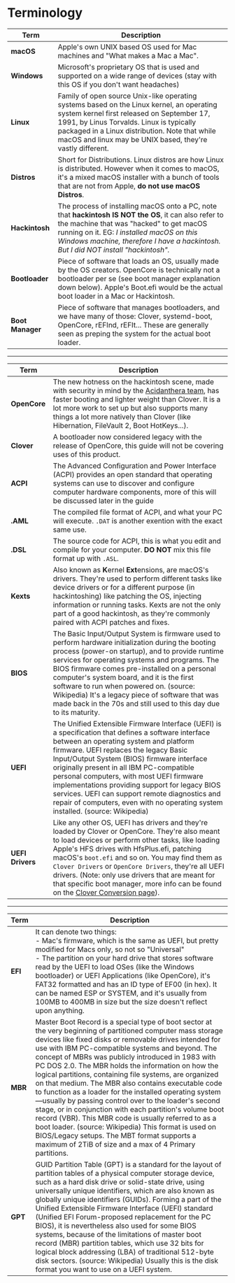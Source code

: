 # Terminology

Term | Description
--- | ---
**macOS**        | Apple's own UNIX based OS used for Mac machines and "What makes a Mac a Mac".  
**Windows**      | Microsoft's proprietary OS that is used and supported on a wide range of devices (stay with this OS if you don't want headaches)  
**Linux**        | Family of open source Unix-like operating systems based on the Linux kernel, an operating system kernel first released on September 17, 1991, by Linus Torvalds. Linux is typically packaged in a Linux distribution. Note that while macOS and linux may be UNIX based, they're vastly different.
**Distros**      | Short for Distributions. Linux distros are how Linux is distributed. However when it comes to macOS, it's a mixed macOS installer with a bunch of tools that are not from Apple, **do not use macOS Distros**.  
**Hackintosh**   | The process of installing macOS onto a PC, note that **hackintosh IS NOT the OS**, it can also refer to the machine that was "hacked" to get macOS running on it. EG: *I installed macOS on this Windows machine, therefore I have a hackintosh. But I did NOT install "hackintosh".*  
**Bootloader**   | Piece of software that loads an OS, usually made by the OS creators. OpenCore is technically not a bootloader per se (see boot manager explanation down below). Apple's Boot.efi would be the actual boot loader in a Mac or Hackintosh.
**Boot Manager** | Piece of software that manages bootloaders, and we have many of those: Clover, systemd-boot, OpenCore, rEFInd, rEFIt... These are generally seen as preping the system for the actual boot loader.
---
Term | Description
--- | ---
**OpenCore**   | The new hotness on the hackintosh scene, made with security in mind by the [Acidanthera team](https://github.com/acidanthera), has faster booting and lighter weight than Clover. It is a lot more work to set up but also supports many things a lot more natively than Clover (like Hibernation, FileVault 2, Boot HotKeys...).
**Clover**  | A bootloader now considered legacy with the release of OpenCore, this guide will not be covering uses of this product.
**ACPI**  | The Advanced Configuration and Power Interface (ACPI) provides an open standard that operating systems can use to discover and configure computer hardware components, more of this will be discussed later in the guide
**.AML** | The compiled file format of ACPI, and what your PC will execute. `.DAT` is another exention with the exact same use.
**.DSL** | The source code for ACPI, this is what you edit and compile for your computer. **DO NOT** mix this file format up with `.ASL`.
**Kexts**   | Also known as **K**ernel **Ext**ensions, are macOS's drivers. They're used to perform different tasks like device drivers or for a different purpose (in hackintoshing) like patching the OS, injecting information or running tasks. Kexts are not the only part of a good hackintosh, as they're commonly paired with ACPI patches and fixes.
**BIOS**  | The Basic Input/Output System is firmware used to perform hardware initialization during the booting process (power-on startup), and to provide runtime services for operating systems and programs. The BIOS firmware comes pre-installed on a personal computer's system board, and it is the first software to run when powered on. (source: Wikipedia) It's a legacy piece of software that was made back in the 70s and still used to this day due to its maturity.
**UEFI**  | The Unified Extensible Firmware Interface (UEFI) is a specification that defines a software interface between an operating system and platform firmware. UEFI replaces the legacy Basic Input/Output System (BIOS) firmware interface originally present in all IBM PC-compatible personal computers, with most UEFI firmware implementations providing support for legacy BIOS services. UEFI can support remote diagnostics and repair of computers, even with no operating system installed. (source: Wikipedia)
**UEFI Drivers** | Like any other OS, UEFI has drivers and they're loaded by Clover or OpenCore. They're also meant to load devices or perform other tasks, like loading Apple's HFS drives with HfsPlus.efi, patching macOS's `boot.efi` and so on. You may find them as `Clover Drivers` or `OpenCore Drivers`, they're all UEFI drivers. (Note: only use drivers that are meant for that specific boot manager, more info can be found on the [Clover Conversion page](https://github.com/dortania/OpenCore-Install-Guide/tree/master/clover-conversion)).
---
Term | Description
--- | ---
**EFI**   | It can denote two things: <br/>- Mac's firmware, which is the same as UEFI, but pretty modified for Macs only, so not so "Universal"<br/>- The partition on your hard drive that stores software read by the UEFI to load OSes (like the Windows bootloader) or UEFI Applications (like OpenCore), it's FAT32 formatted and has an ID type of EF00 (in hex). It can be named ESP or SYSTEM, and it's usually from 100MB to 400MB in size but the size doesn't reflect upon anything.
**MBR**   | Master Boot Record is a special type of boot sector at the very beginning of partitioned computer mass storage devices like fixed disks or removable drives intended for use with IBM PC-compatible systems and beyond. The concept of MBRs was publicly introduced in 1983 with PC DOS 2.0. The MBR holds the information on how the logical partitions, containing file systems, are organized on that medium. The MBR also contains executable code to function as a loader for the installed operating system—usually by passing control over to the loader's second stage, or in conjunction with each partition's volume boot record (VBR). This MBR code is usually referred to as a boot loader. (source: Wikipedia) This format is used on BIOS/Legacy setups. The MBT format supports a maximum of 2TiB of size and a max of 4 Primary partitions.
**GPT**   | GUID Partition Table (GPT) is a standard for the layout of partition tables of a physical computer storage device, such as a hard disk drive or solid-state drive, using universally unique identifiers, which are also known as globally unique identifiers (GUIDs). Forming a part of the Unified Extensible Firmware Interface (UEFI) standard (Unified EFI Forum-proposed replacement for the PC BIOS), it is nevertheless also used for some BIOS systems, because of the limitations of master boot record (MBR) partition tables, which use 32 bits for logical block addressing (LBA) of traditional 512-byte disk sectors. (source: Wikipedia) Usually this is the disk format you want to use on a UEFI system.
